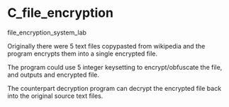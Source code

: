 # C_file_encryption
file_encryption_system_lab


Originally there were 5 text files copypasted from wikipedia and the program encrypts them into a single encrypted file.

The program could use 5 integer keysetting to encrypt/obfuscate the file, and outputs and encrypted file.

The counterpart decryption program can decrypt the encrypted file back into the original source text files.

